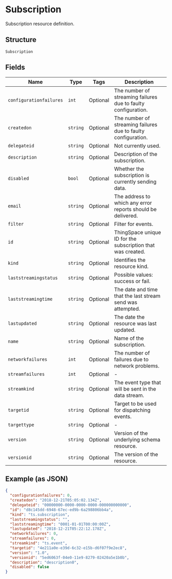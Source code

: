 
# Subscription

Subscription resource definition.

## Structure

`Subscription`

## Fields

| Name | Type | Tags | Description |
|  --- | --- | --- | --- |
| `configurationfailures` | `int` | Optional | The number of streaming failures due to faulty configuration. |
| `createdon` | `string` | Optional | The number of streaming failures due to faulty configuration. |
| `delegateid` | `string` | Optional | Not currently used. |
| `description` | `string` | Optional | Description of the subscription. |
| `disabled` | `bool` | Optional | Whether the subscription is currently sending data. |
| `email` | `string` | Optional | The address to which any error reports should be delivered. |
| `filter` | `string` | Optional | Filter for events. |
| `id` | `string` | Optional | ThingSpace unique ID for the subscription that was created. |
| `kind` | `string` | Optional | Identifies the resource kind. |
| `laststreamingstatus` | `string` | Optional | Possible values: success or fail. |
| `laststreamingtime` | `string` | Optional | The date and time that the last stream send was attempted. |
| `lastupdated` | `string` | Optional | The date the resource was last updated. |
| `name` | `string` | Optional | Name of the subscription. |
| `networkfailures` | `int` | Optional | The number of failures due to network problems. |
| `streamfailures` | `int` | Optional | - |
| `streamkind` | `string` | Optional | The event type that will be sent in the data stream. |
| `targetid` | `string` | Optional | Target to be used for dispatching events. |
| `targettype` | `string` | Optional | - |
| `version` | `string` | Optional | Version of the underlying schema resource. |
| `versionid` | `string` | Optional | The version of the resource. |

## Example (as JSON)

```json
{
  "configurationfailures": 0,
  "createdon": "2018-12-21T05:05:02.134Z",
  "delegateid": "00000000-0000-0000-0000-000000000000",
  "id": "d8c145dd-6948-67ec-ed9b-6a298806bb4a",
  "kind": "ts.subscription",
  "laststreamingstatus": "",
  "laststreamingtime": "0001-01-01T00:00:00Z",
  "lastupdated": "2018-12-21T05:22:12.178Z",
  "networkfailures": 0,
  "streamfailures": 0,
  "streamkind": "ts.event",
  "targetid": "4e211a0e-e39d-6c32-e15b-d6f07f9e2ec8",
  "version": "1.0",
  "versionid": "5ed6063f-04e0-11e9-8279-02420a5e1b0b",
  "description": "description0",
  "disabled": false
}
```

